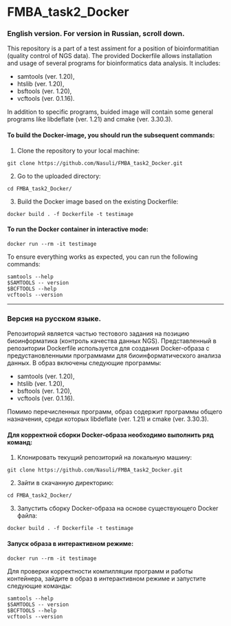 # FMBA_task2_Docker
### English version. For version in Russian, scroll down.
This repository is a part of a test assiment for a position of bioinformatitian (quality control of NGS data). The provided Dockerfile allows installation and usage of several programs for bioinformatics data analysis. It includes:
- samtools (ver. 1.20),
- htslib (ver. 1.20),
- bsftools (ver. 1.20),
- vcftools (ver. 0.1.16).
  
In addition to specific programs, buided image will contain some general programs like libdeflate (ver. 1.21) and cmake (ver. 3.30.3).

#### To build the Docker-image, you should run the subsequent commands:
1. Clone the repository to your local machine:
```
git clone https://github.com/Nasuli/FMBA_task2_Docker.git
```
2. Go to the uploaded directory:
```
cd FMBA_task2_Docker/
```
3. Build the Docker image based on the existing Dockerfile:
```
docker build . -f Dockerfile -t testimage
```

#### To run the Docker container in interactive mode:
```
docker run --rm -it testimage
```
 
To ensure everything works as expected, you can run the following commands:
```
samtools --help
$SAMTOOLS -- version
$BCFTOOLS --help
vcftools --version
```
________________________________________________________________
### Версия на русском языке.
Репозиторий является частью тестового задания на позицию биоинформатика (контроль качества данных NGS). Представленный в репозитории Dockerfile используется для создания Docker-образа с предустановленными программами для биоинформатического анализа данных. В образ включены следующие программы:
- samtools (ver. 1.20),
- htslib (ver. 1.20),
- bsftools (ver. 1.20),
- vcftools (ver. 0.1.16).
  
Помимо перечисленных программ, образ содержит программы общего назначения, среди которых  libdeflate (ver. 1.21) и cmake (ver. 3.30.3).

#### Для корректной сборки Docker-образа необходимо выполнить ряд команд:
1. Клонировать текущий репозиторий на локальную машину:
```
git clone https://github.com/Nasuli/FMBA_task2_Docker.git
```
2. Зайти в скачанную директорию:
```
cd FMBA_task2_Docker/
```
3. Запустить сборку Docker-образа на основе существующего Docker файла:
```
docker build . -f Dockerfile -t testimage
```

#### Запуск образа в интерактивном режиме:
```
docker run --rm -it testimage
```

Для проверки корректности компилляции программ и работы контейнера, зайдите в образ в интерактивном режиме и запустите следующие команды:
```
samtools --help
$SAMTOOLS -- version
$BCFTOOLS --help
vcftools --version
```
